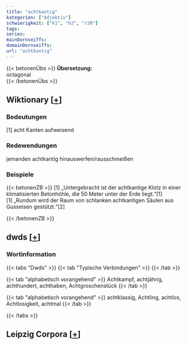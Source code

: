 ```yaml
---
title: "achtkantig"
kategorien: ["Adjektiv"]
schwierigkeit: ["k1", "h2", "r20"]
tags:
series:
mainDornseiffs:
domainDornseiffs:
url: "achtkantig"
---
```


{{< betonenÜbs >}}
**Übersetzung:**  
octagonal  
{{< /betonenÜbs >}}

## Wiktionary [[+](https://de.wiktionary.org/wiki/achtkantig)]

### Bedeutungen
[1] acht Kanten aufweisend  

### Redewendungen
jemanden achtkantig hinauswerfen/rausschmeißen  

### Beispiele
{{< betonenZB >}}
[1] „Untergebracht ist der achtkantige Klotz in einer klimatisierten Betonhöhle, die 50 Meter unter der Erde liegt.“[1]  
[1] „Rundum wird der Raum von schlanken achtkantigen Säulen aus Gusseisen gestützt.“[2]  

{{< /betonenZB >}}


## dwds [[+](https://www.dwds.de/wb/achtkantig)]

### Wortinformation
{{< tabs "Dwds" >}}
{{< tab "Typische Verbindungen" >}}
{{< /tab >}}

{{< tab "alphabetisch vorangehend" >}}
Achtkampf, achtjährig, achthundert, achthaben, Achtgroschenstück
{{< /tab >}}

{{< tab "alphabetisch vorangehend" >}}
achtklassig, Achtling, achtlos, Achtlosigkeit, achtmal
{{< /tab >}}

{{< /tabs >}}

## Leipzig Corpora [[+](https://corpora.uni-leipzig.de/en/res?word=achtkantig&corpusId=deu_newscrawl-public_2018)]

